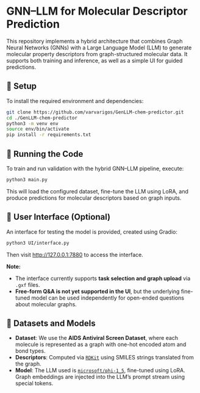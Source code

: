 # GNN–LLM for Molecular Descriptor Prediction

This repository implements a hybrid architecture that combines Graph Neural Networks (GNNs) with a Large Language Model (LLM) to generate molecular property descriptors from graph-structured molecular data. It supports both training and inference, as well as a simple UI for guided predictions.

## 🔧 Setup

To install the required environment and dependencies:

```bash
git clone https://github.com/varvarigos/GenLLM-chem-predictor.git
cd ./GenLLM-chem-predictor
python3 -m venv env
source env/bin/activate
pip install -r requirements.txt
````

## 🚀 Running the Code

To train and run validation with the hybrid GNN–LLM pipeline, execute:

```bash
python3 main.py
```

This will load the configured dataset, fine-tune the LLM using LoRA, and produce predictions for molecular descriptors based on graph inputs.

## 🧪 User Interface (Optional)

An interface for testing the model is provided, created using Gradio:

```bash
python3 UI/interface.py
```
Then visit http://127.0.0.1:7880 to access the interface.

**Note:**

* The interface currently supports **task selection and graph upload** via `.gxf` files.
* **Free-form Q\&A is not yet supported in the UI**, but the underlying fine-tuned model can be used independently for open-ended questions about molecular graphs.


## 📁 Datasets and Models

* **Dataset**: We use the **AIDS Antiviral Screen Dataset**, where each molecule is represented as a graph with one-hot encoded atom and bond types.
* **Descriptors**: Computed via [`RDKit`](https://www.rdkit.org/) using SMILES strings translated from the graph.
* **Model**: The LLM used is [`microsoft/phi-1_5`](https://huggingface.co/microsoft/phi-1_5), fine-tuned using LoRA. Graph embeddings are injected into the LLM’s prompt stream using special tokens.
